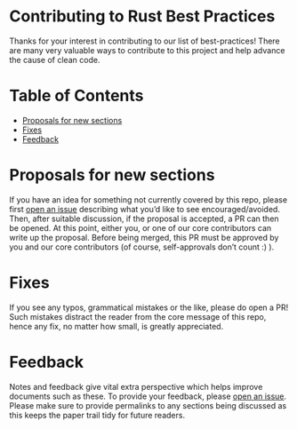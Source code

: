 # Contributing to Rust Best Practices

Thanks for your interest in contributing to our list of best-practices!
There are many very valuable ways to contribute to this project and help advance the cause of clean code.

# Table of Contents

- [Proposals for new sections](#proposals-for-new-sections)
- [Fixes](#fixes)
- [Feedback](#feedback)

# Proposals for new sections

If you have an idea for something not currently covered by this repo, please first [open an issue][open-an-issue] describing what you’d like to see encouraged/avoided.
Then, after suitable discussion, if the proposal is accepted, a PR can then be opened.
At this point, either you, or one of our core contributors can write up the proposal.
Before being merged, this PR must be approved by you and our core contributors (of course, self-approvals don’t count :) ).

# Fixes

If you see any typos, grammatical mistakes or the like, please do open a PR!
Such mistakes distract the reader from the core message of this repo, hence any fix, no matter how small, is greatly appreciated.

# Feedback

Notes and feedback give vital extra perspective which helps improve documents such as these.
To provide your feedback, please [open an issue][open-an-issue].
Please make sure to provide permalinks to any sections being discussed as this keeps the paper trail tidy for future readers.

[open-an-issue]: https://github.com/canonical/rust-best-practices/issues/new
